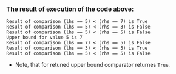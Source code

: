 ### The result of execution of the code above:
```
Result of comparison (lhs == 5) < (rhs == 7) is True
Result of comparison (lhs == 5) < (rhs == 3) is False
Result of comparison (lhs == 5) < (rhs == 5) is False
Upper bound for value 5 is 7
Result of comparison (lhs == 7) < (rhs == 5) is False
Result of comparison (lhs == 3) < (rhs == 5) is True
Result of comparison (lhs == 5) < (rhs == 5) is False
```

- Note, that for retuned upper bound comparator returnes `True`. 